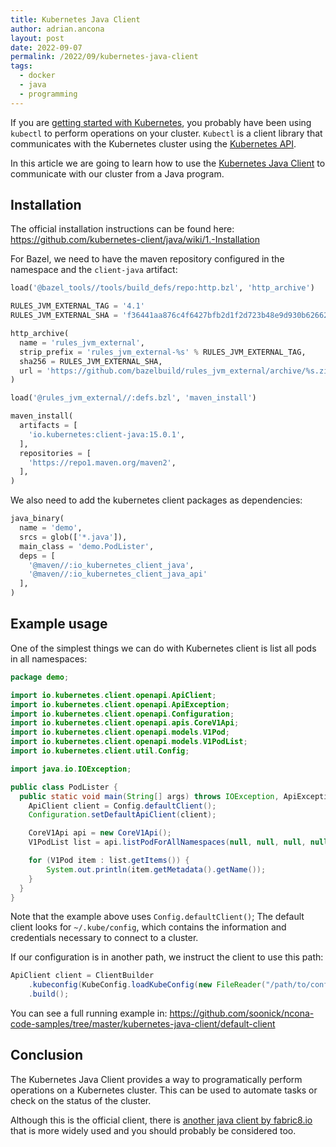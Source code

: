 ```yaml
---
title: Kubernetes Java Client
author: adrian.ancona
layout: post
date: 2022-09-07
permalink: /2022/09/kubernetes-java-client
tags:
  - docker
  - java
  - programming
---
```


If you are [getting started with Kubernetes](https://ncona.com/2021/11/introduction-to-kubernetes), you probably have been using `kubectl` to perform operations on your cluster. `Kubectl` is a client library that communicates with the Kubernetes cluster using the [Kubernetes API](https://kubernetes.io/docs/concepts/overview/kubernetes-api/).

In this article we are going to learn how to use the [Kubernetes Java Client](https://github.com/kubernetes-client/java) to communicate with our cluster from a Java program.

## Installation

The official installation instructions can be found here: https://github.com/kubernetes-client/java/wiki/1.-Installation

For Bazel, we need to have the maven repository configured in the namespace and the `client-java` artifact:

<!--more-->

```py
load('@bazel_tools//tools/build_defs/repo:http.bzl', 'http_archive')

RULES_JVM_EXTERNAL_TAG = '4.1'
RULES_JVM_EXTERNAL_SHA = 'f36441aa876c4f6427bfb2d1f2d723b48e9d930b62662bf723ddfb8fc80f0140'

http_archive(
  name = 'rules_jvm_external',
  strip_prefix = 'rules_jvm_external-%s' % RULES_JVM_EXTERNAL_TAG,
  sha256 = RULES_JVM_EXTERNAL_SHA,
  url = 'https://github.com/bazelbuild/rules_jvm_external/archive/%s.zip' % RULES_JVM_EXTERNAL_TAG,
)

load('@rules_jvm_external//:defs.bzl', 'maven_install')

maven_install(
  artifacts = [
    'io.kubernetes:client-java:15.0.1',
  ],
  repositories = [
    'https://repo1.maven.org/maven2',
  ],
)
```

We also need to add the kubernetes client packages as dependencies:

```py
java_binary(
  name = 'demo',
  srcs = glob(['*.java']),
  main_class = 'demo.PodLister',
  deps = [
    '@maven//:io_kubernetes_client_java',
    '@maven//:io_kubernetes_client_java_api'
  ],
)
```

## Example usage

One of the simplest things we can do with Kubernetes client is list all pods in all namespaces:

```java
package demo;

import io.kubernetes.client.openapi.ApiClient;
import io.kubernetes.client.openapi.ApiException;
import io.kubernetes.client.openapi.Configuration;
import io.kubernetes.client.openapi.apis.CoreV1Api;
import io.kubernetes.client.openapi.models.V1Pod;
import io.kubernetes.client.openapi.models.V1PodList;
import io.kubernetes.client.util.Config;

import java.io.IOException;

public class PodLister {
  public static void main(String[] args) throws IOException, ApiException {
    ApiClient client = Config.defaultClient();
    Configuration.setDefaultApiClient(client);

    CoreV1Api api = new CoreV1Api();
    V1PodList list = api.listPodForAllNamespaces(null, null, null, null, null, null, null, null, null, null);

    for (V1Pod item : list.getItems()) {
        System.out.println(item.getMetadata().getName());
    }
  }
}
```

Note that the example above uses `Config.defaultClient()`; The default client looks for `~/.kube/config`, which contains the information and credentials necessary to connect to a cluster.

If our configuration is in another path, we instruct the client to use this path:

```java
ApiClient client = ClientBuilder
    .kubeconfig(KubeConfig.loadKubeConfig(new FileReader("/path/to/config")))
    .build();
```
You can see a full running example in: https://github.com/soonick/ncona-code-samples/tree/master/kubernetes-java-client/default-client

## Conclusion

The Kubernetes Java Client provides a way to programatically perform operations on a Kubernetes cluster. This can be used to automate tasks or check on the status of the cluster.

Although this is the official client, there is [another java client by fabric8.io](https://github.com/fabric8io/kubernetes-client) that is more widely used and you should probably be considered too.
